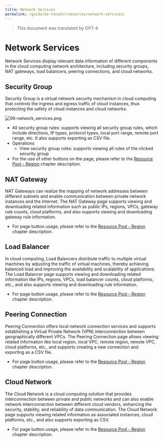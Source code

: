 ```yaml
---
title: Network Services
permalink: /guide/ee-tenant/resources/network-services/
---
```


> This document was translated by GPT-4

# Network Services

Network Services display relevant data information of different components in the cloud computing network architecture, including security groups, NAT gateways, load balancers, peering connections, and cloud networks.

## Security Group

Security Group is a virtual network security mechanism in cloud computing that controls the ingress and egress traffic of cloud instances, thus protecting the safety of cloud instances and cloud networks.

![06-network_services.png](https://yunshan-guangzhou.oss-cn-beijing.aliyuncs.com/pub/pic/202304266448d05507924.png)

- All security group rules: supports viewing all security group rules, which include directions, IP types, protocol types, local port range, remote port range, etc. It also supports exporting as CSV file.
- Operations
  - View security group rules: supports viewing all rules of the clicked security group
- For the use of other buttons on the page, please refer to the [Resource Pool - Region](./network-resources/) chapter description.

## NAT Gateway

NAT Gateways can realize the mapping of network addresses between different subnets and enable communication between private network instances and the Internet. The NAT Gateway page supports viewing and downloading related information such as public IPs, regions, VPCs, gateway rule counts, cloud platforms, and also supports viewing and downloading gateway rule information.

- For page button usage, please refer to the [Resource Pool - Region](./network-resources/) chapter description.

## Load Balancer

In cloud computing, Load Balancers distribute traffic to multiple virtual machines by adjusting the traffic of virtual machines, thereby achieving balanced load and improving the availability and scalability of applications. The Load Balancer page supports viewing and downloading related information like IPs, regions, VPCs, load balancer counts, cloud platforms, etc., and also supports viewing and downloading rule information.

- For page button usage, please refer to the [Resource Pool - Region](./network-resources/) chapter description.

## Peering Connection

Peering Connection offers local network connection services and supports establishing a Virtual Private Network (VPN) interconnection between geographically different VPCs. The Peering Connection page allows viewing related information like local region, local VPC, remote region, remote VPC, cloud platforms, etc., and supports creating a new connection and exporting as a CSV file.

- For page button usage, please refer to the [Resource Pool - Region](./network-resources/) chapter description.

## Cloud Network

The Cloud Network is a cloud computing solution that provides interconnection between private and public networks and can also enable network interconnection between different cloud vendors, enhancing the security, stability, and reliability of data communication. The Cloud Network page supports viewing related information as associated instances, cloud platforms, etc., and also supports exporting as CSV.

- For page button usage, please refer to the [Resource Pool - Region](./network-resources/) chapter description.
